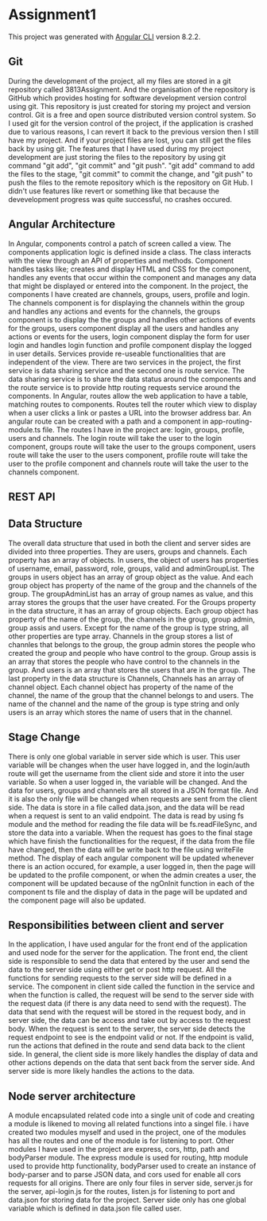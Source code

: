 # Assignment1

This project was generated with [Angular CLI](https://github.com/angular/angular-cli) version 8.2.2.

## Git

During the development of the project, all my files are stored in a git repository called 3813Assignment. And the organisation of the repository is GitHub which provides hosting for software development version control using git. This repository is just created for storing my project and version control. Git is a free and open source distributed version control system. So I used git for the version control of the project, if the application is crashed due to various reasons, I can revert it back to the previous version then I still have my project. And if your project files are lost, you can still get the files back by using git. The features that I have used during my project development are just storing the files to the repository by using git command "git add", "git commit" and "git push". "git add" command to add the files to the stage, "git commit" to commit the change, and "git push" to push the files to the remote repository which is the repository on Git Hub. I didn't use features like revert or something like that because the devevelopment progress was quite successful, no crashes occured. 

## Angular Architecture

In Angular, components control a patch of screen called a view. The components application logic is defined inside a class. The class interacts with the view through an API of properties and methods. Component handles tasks like; creates and display HTML and CSS for the component, handles any events that occur within the component and manages any data that might be displayed or entered into the component. In the project, the components I have created are channels, groups, users, profile and login. The channels component is for displaying the channels within the group and handles any actions and events for the channels, the groups component is to display the the groups and handles other actions of events for the groups, users component display all the users and handles any actions or events for the users, login component display the form for user login and handles login function and profile component display the logged in user details. Services provide re-useable functionalities that are independent of the view. There are two services in the project, the first service is data sharing service and the second one is route service. The data sharing service is to share the data status around the components and the route service is to provide http routing requests service around the components. In Angular, routes allow the web application to have a table, matching routes to components. Routes tell the router which view to display when a user clicks a link or pastes a URL into the browser address bar. An angular route can be created with a path and a component in app-routing-module.ts file. The routes I have in the project are: login, groups, profile, users and channels. The login route will take the user to the login component, groups route will take the user to the groups component, users route will take the user to the users component, profile route will take the user to the profile component and channels route will take the user to the channels component.

## REST API



## Data Structure

The overall data structure that used in both the client and server sides are divided into three properties. They are users, groups and channels. Each property has an array of objects. In users, the object of users has properties of username, email, password, role, groups, valid and adminGroupList. The groups in users object has an array of group object as the value. And each group object has property of the name of the group and the channels of the group. The groupAdminList has an array of group names as value, and this array stores the groups that the user have created. For the Groups property in the data structure, it has an array of group objects. Each group object has property of the name of the group, the channels in the group, group admin, group assis and users. Except for the name of the group is type string, all other properties are type array. Channels in the group stores a list of channles that belongs to the group, the group admin stores the people who created the group and people who have control to the group. Group assis is an array that stores the people who have control to the channels in the group. And users is an array that stores the users that are in the group. The last property in the data structure is Channels, Channels has an array of channel object. Each channel object has property of the name of the channel, the name of the group that the channel belongs to and users. The name of the channel and the name of the group is type string and only users is an array which stores the name of users that in the channel. 

## Stage Change

There is only one global variable in server side which is user. This user variable will be changes when the user have logged in, and the login/auth route will get the username from the client side and store it into the user variable. So when a user logged in, the variable will be changed. And the data for users, groups and channels are all stored in a JSON format file. And it is also the only file will be changed when requests are sent from the client side. The data is store in a file called data.json, and the data will be read when a request is sent to an valid endpoint. The data is read by using fs module and the method for reading the file data will be fs.readFileSync, and store the data into a variable. When the request has goes to the final stage which have finish the functionalities for the request, if the data from the file have changed, then the data will be write back to the file using writeFile method. The display of each angular component will be updated whenever there is an action occured, for example, a user logged in, then the page will be updated to the profile component, or when the admin creates a user, the component will be updated because of the ngOnInit function in each of the component ts file and the display of data in the page will be updated and the component page will also be updated. 

## Responsibilities between client and server

In the application, I have used angular for the front end of the application and used node for the server for the application. The front end, the client side is responsible to send the data that entered by the user and send the data to the server side using either get or post http request. All the functions for sending requests to the server side will be defined in a service. The component in client side called the function in the service and when the function is called, the request will be send to the server side with the request data (if there is any data need to send with the request). The data that send with the request will be stored in the request body, and in server side, the data can be access and take out by access to the request body. When the request is sent to the server, the server side detects the request endpoint to see is the endpoint valid or not. If the endpoint is valid, run the actions that defined in the route and send data back to the client side. In general, the client side is more likely handles the display of data and other actions depends on the data that sent back from the server side. And server side is more likely handles the actions to the data. 

## Node server architecture

A module encapsulated related code into a single unit of code and creating a module is likened to moving all related functions into a singel file. i have created two modules myself and used in the project, one of the modules has all the routes and one of the module is for listening to port. Other modules I have used in the project are express, cors, http, path and bodyParser module. The express module is used for routing, http module used to provide http functionality, bodyParser used to create an instance of body-parser and to parse JSON data, and cors used for enable all cors requests for all origins. There are only four files in server side, server.js for the server, api-login.js for the routes, listen.js for listening to port and data.json for storing data for the project. Server side only has one global variable which is defined in data.json file called user.

